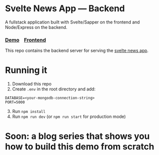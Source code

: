 # Svelte News App — Backend

A fullstack application built with Svelte/Sapper on the frontend and Node/Express on the backend.

### [Demo](https://svelte-news-app.herokuapp.com/)&nbsp;&nbsp;&nbsp;&nbsp;[Frontend](https://github.com/TahaSh/svelte-news-app)

This repo contains the backend server for serving the [svelte news app](https://github.com/TahaSh/svelte-news-app).

# Running it

1. Download this repo
2. Create `.env` in the root directory and add:
```
DATABASE=<your-mongodb-connection-string>
PORT=5000
```
3. Run `npm install`
4. Run `npm run dev` (or `npm run start` for production mode)

# Soon: a blog series that shows you how to build this demo from scratch